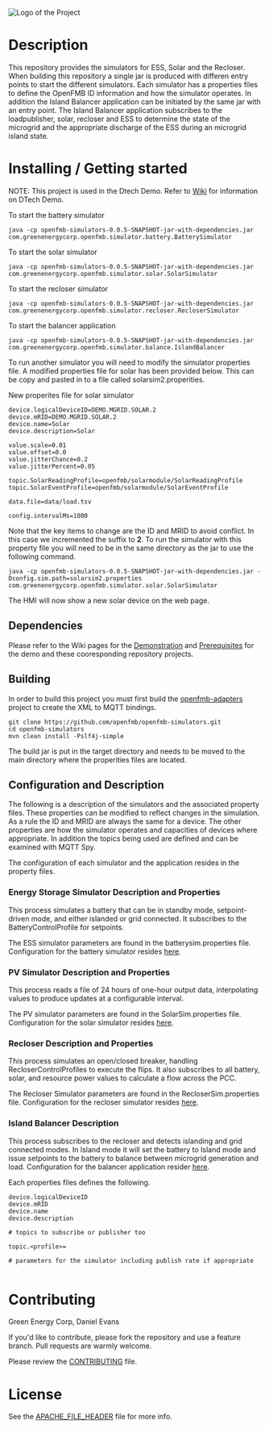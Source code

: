 ![Logo of the Project](https://github.com/openfmb/dtech-demo-2016/blob/master/img/openfmb-tm-black_reduced_100.png)

# Description

This repository provides the simulators for ESS, Solar and the Recloser.  When building this repository a single jar is produced with differen entry points to start the different simulators.  Each simulator has a properties files to define the OpenFMB ID information and how the simulator operates. In addition the Island Balancer application can be initiated by the same jar with an entry point.   The Island Balancer application subscribes to the loadpublisher, solar, recloser and ESS to determine the state of the microgrid and the appropriate discharge of the ESS during an microgrid island state.

# Installing / Getting started

NOTE: This project is used in the Dtech Demo.  Refer to [Wiki](https://github.com/openfmb/dtech-demo-2016/wiki) for information on DTech Demo. 

To start the battery simulator
```shell
java -cp openfmb-simulators-0.0.5-SNAPSHOT-jar-with-dependencies.jar  com.greenenergycorp.openfmb.simulator.battery.BatterySimulator
```
To start the solar simulator
```shell
java -cp openfmb-simulators-0.0.5-SNAPSHOT-jar-with-dependencies.jar com.greenenergycorp.openfmb.simulator.solar.SolarSimulator
```
To start the recloser simulator
```shell
java -cp openfmb-simulators-0.0.5-SNAPSHOT-jar-with-dependencies.jar com.greenenergycorp.openfmb.simulator.recloser.RecloserSimulator
```
To start the balancer application
```shell
java -cp openfmb-simulators-0.0.5-SNAPSHOT-jar-with-dependencies.jar com.greenenergycorp.openfmb.simulator.balance.IslandBalancer
```

To run another simulator you will need to modify the simulator properties file.  A modified properties file for solar has been provided below. This can be copy and pasted in to a file called solarsim2.properities.

New properites file for solar simulator
```
device.logicalDeviceID=DEMO.MGRID.SOLAR.2
device.mRID=DEMO.MGRID.SOLAR.2
device.name=Solar
device.description=Solar

value.scale=0.01
value.offset=0.0
value.jitterChance=0.2
value.jitterPercent=0.05

topic.SolarReadingProfile=openfmb/solarmodule/SolarReadingProfile
topic.SolarEventProfile=openfmb/solarmodule/SolarEventProfile

data.file=data/load.tsv

config.intervalMs=1000
```

Note that the key items to change are the ID and MRID to avoid conflict.  In this case we incremented the suffix to **2**. 
To run the simulator with this property file you will need to be in the same directory as the jar to use the following command.

```
java -cp openfmb-simulators-0.0.5-SNAPSHOT-jar-with-dependencies.jar -Dconfig.sim.path=solarsim2.properties  com.greenenergycorp.openfmb.simulator.solar.SolarSimulator
```
The HMI will now show a new solar device on the web page.

## Dependencies

Please refer to the Wiki pages for the [Demonstration](https://github.com/openfmb/turnkey-dtech-demo-2016/wiki/Simulation-Demonstration) and [Prerequisites](https://github.com/openfmb/turnkey-dtech-demo-2016/wiki/Simulation-Prerequisites) for the demo and these cooresponding repository projects. 

## Building

In order to build this project you must first build the [openfmb-adapters](https://github.com/openfmb/openfmb-adapters) project to create the XML to MQTT bindings. 

```shell
git clone https://github.com/openfmb/openfmb-simulators.git
cd openfmb-simulators
mvn clean install -Pslf4j-simple
```

The build jar is put in the target directory and needs to be moved to the main directory where the properities files are located. 


## Configuration and Description

The following is a description of the simulators and the associated property files.   These properties can be modified to reflect changes in the simulation.  As a rule the ID and MRID are always the same for a device.  The other properties are how the simulator operates and capacities of devices where appropriate. In addition the topics being used are defined and can be examined with MQTT Spy.

The configuration of each simulator and the application resides in the property files.

### Energy Storage Simulator Description and Properties

This process simulates a battery that can be in standby mode, setpoint-driven mode, and either islanded or grid connected. It subscribes to the BatteryControlProfile for setpoints.   

The ESS simulator parameters are found in the batterysim.properties file.  Configuration for the battery simulator resides [here](https://github.com/openfmb/openfmb-simulators/blob/master/batterysim.properties).

### PV Simulator Description and Properties

This process reads a file of 24 hours of one-hour output data, interpolating values to produce updates at a configurable interval.  

The PV simulator parameters are found in the SolarSim.properties file.  Configuration for the solar simulator resides [here](https://github.com/openfmb/openfmb-simulators/blob/master/solarsim.properties).

### Recloser Description and Properties

This process simulates an open/closed breaker, handling RecloserControlProfiles to execute the flips. It also subscribes to all battery, solar, and resource power values to calculate a flow across the PCC.

The Recloser Simulator parameters are found in the RecloserSim.properties file. Configuration for the recloser simulator resides [here](https://github.com/openfmb/openfmb-simulators/blob/master/reclosersim.properties).

### Island Balancer Description

This process subscribes to the recloser and detects islanding and grid connected modes. In Island mode it will set the battery to Island mode and issue setpoints to the battery to balance between microgrid generation and load. Configuration for the balancer application resider [here](https://github.com/openfmb/openfmb-simulators/blob/master/balancer.properties).

Each properties files defines the following.
```
device.logicalDeviceID
device.mRID
device.name
device.description

# topics to subscribe or publisher too
 
topic.<profile>=
 
# parameters for the simulator including publish rate if appropriate
 
```

# Contributing

Green Energy Corp, Daniel Evans

If you'd like to contribute, please fork the repository and use a feature
branch. Pull requests are warmly welcome.

Please review the [CONTRIBUTING](https://github.com/openfmb/openfmb-simulators/blob/master/CONTRIBUTING.md) file. 

# License

See the [APACHE_FILE_HEADER](https://github.com/openfmb/openfmb-simulators/blob/master/APACHE_FILE_HEADER) file for more info.
